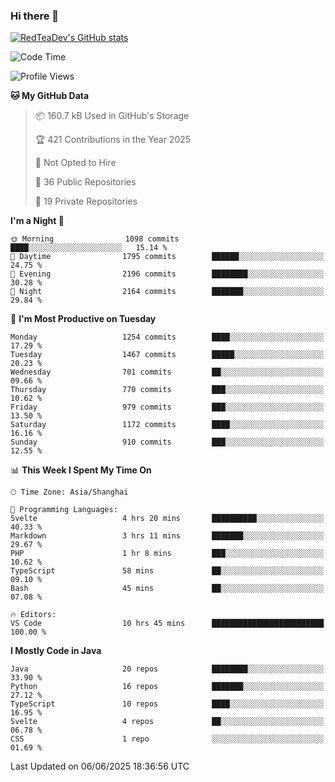 ### Hi there 👋

<!--
**RedTeaDev/RedTeaDev** is a ✨ _special_ ✨ repository because its `README.md` (this file) appears on your GitHub profile.

Here are some ideas to get you started:

- 🔭 I’m currently working on ...
- 🌱 I’m currently learning ...
- 👯 I’m looking to collaborate on ...
- 🤔 I’m looking for help with ...
- 💬 Ask me about ...
- 📫 How to reach me: ...
- 😄 Pronouns: ...
- ⚡ Fun fact: ...
-->

<!--
[![wakatime](https://wakatime.com/badge/user/6b101ed0-04c0-4490-9283-eb61f2efff96.svg)](https://wakatime.com/@6b101ed0-04c0-4490-9283-eb61f2efff96)
!-->

[![RedTeaDev's GitHub stats](https://github-readme-stats.vercel.app/api?username=RedTeaDev\&include_all_commits=true)](https://github.com/anuraghazra/github-readme-stats)
<!--
[![willianrod's wakatime stats](https://github-readme-stats.vercel.app/api/wakatime?username=RedTeaDev)](https://github.com/anuraghazra/github-readme-stats)
!-->
<!--START_SECTION:waka-->
![Code Time](http://img.shields.io/badge/Code%20Time-3%2C266%20hrs%207%20mins-blue)

![Profile Views](http://img.shields.io/badge/Profile%20Views-0-blue)

**🐱 My GitHub Data** 

> 📦 160.7 kB Used in GitHub's Storage 
 > 
> 🏆 421 Contributions in the Year 2025
 > 
> 🚫 Not Opted to Hire
 > 
> 📜 36 Public Repositories 
 > 
> 🔑 19 Private Repositories 
 > 
**I'm a Night 🦉** 

```text
🌞 Morning                1098 commits        ████░░░░░░░░░░░░░░░░░░░░░   15.14 % 
🌆 Daytime                1795 commits        ██████░░░░░░░░░░░░░░░░░░░   24.75 % 
🌃 Evening                2196 commits        ████████░░░░░░░░░░░░░░░░░   30.28 % 
🌙 Night                  2164 commits        ███████░░░░░░░░░░░░░░░░░░   29.84 % 
```
📅 **I'm Most Productive on Tuesday** 

```text
Monday                   1254 commits        ████░░░░░░░░░░░░░░░░░░░░░   17.29 % 
Tuesday                  1467 commits        █████░░░░░░░░░░░░░░░░░░░░   20.23 % 
Wednesday                701 commits         ██░░░░░░░░░░░░░░░░░░░░░░░   09.66 % 
Thursday                 770 commits         ███░░░░░░░░░░░░░░░░░░░░░░   10.62 % 
Friday                   979 commits         ███░░░░░░░░░░░░░░░░░░░░░░   13.50 % 
Saturday                 1172 commits        ████░░░░░░░░░░░░░░░░░░░░░   16.16 % 
Sunday                   910 commits         ███░░░░░░░░░░░░░░░░░░░░░░   12.55 % 
```


📊 **This Week I Spent My Time On** 

```text
🕑︎ Time Zone: Asia/Shanghai

💬 Programming Languages: 
Svelte                   4 hrs 20 mins       ██████████░░░░░░░░░░░░░░░   40.33 % 
Markdown                 3 hrs 11 mins       ███████░░░░░░░░░░░░░░░░░░   29.67 % 
PHP                      1 hr 8 mins         ███░░░░░░░░░░░░░░░░░░░░░░   10.62 % 
TypeScript               58 mins             ██░░░░░░░░░░░░░░░░░░░░░░░   09.10 % 
Bash                     45 mins             ██░░░░░░░░░░░░░░░░░░░░░░░   07.08 % 

🔥 Editors: 
VS Code                  10 hrs 45 mins      █████████████████████████   100.00 % 
```

**I Mostly Code in Java** 

```text
Java                     20 repos            ████████░░░░░░░░░░░░░░░░░   33.90 % 
Python                   16 repos            ███████░░░░░░░░░░░░░░░░░░   27.12 % 
TypeScript               10 repos            ████░░░░░░░░░░░░░░░░░░░░░   16.95 % 
Svelte                   4 repos             ██░░░░░░░░░░░░░░░░░░░░░░░   06.78 % 
CSS                      1 repo              ░░░░░░░░░░░░░░░░░░░░░░░░░   01.69 % 
```




 Last Updated on 06/06/2025 18:36:56 UTC
<!--END_SECTION:waka-->


